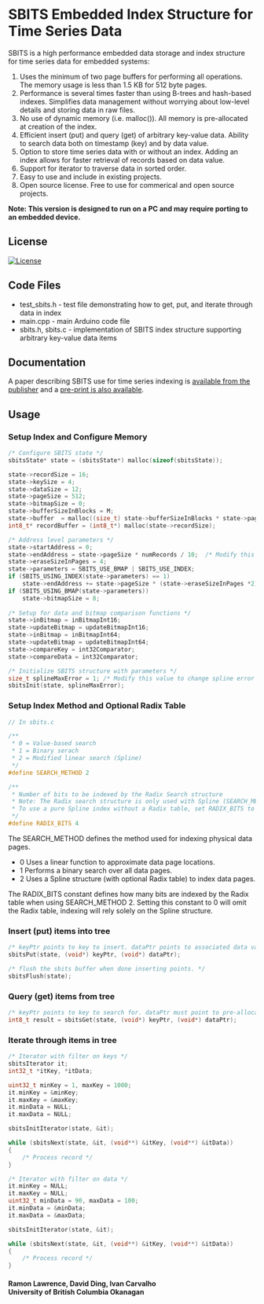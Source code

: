 # SBITS Embedded Index Structure for Time Series Data 

SBITS is a high performance embedded data storage and index structure for time series data for embedded systems:

1. Uses the minimum of two page buffers for performing all operations. The memory usage is less than 1.5 KB for 512 byte pages.
2. Performance is several times faster than using B-trees and hash-based indexes. Simplifies data management without worrying about low-level details and storing data in raw files.
3. No use of dynamic memory (i.e. malloc()). All memory is pre-allocated at creation of the index.
4. Efficient insert (put) and query (get) of arbitrary key-value data. Ability to search data both on timestamp (key) and by data value.
5. Option to store time series data with or without an index. Adding an index allows for faster retrieval of records based on data value.
6. Support for iterator to traverse data in sorted order.
7. Easy to use and include in existing projects. 
8. Open source license. Free to use for commerical and open source projects.

**Note: This version is designed to run on a PC and may require porting to an embedded device.**

## License
[![License](https://img.shields.io/badge/License-BSD%203--Clause-blue.svg)](https://opensource.org/licenses/BSD-3-Clause)

## Code Files

* test_sbits.h - test file demonstrating how to get, put, and iterate through data in index
* main.cpp - main Arduino code file
* sbits.h, sbits.c - implementation of SBITS index structure supporting arbitrary key-value data items

## Documentation

A paper describing SBITS use for time series indexing is [available from the publisher](https://www.scitepress.org/Link.aspx?doi=10.5220/0010318800920099) and a [pre-print is also available](SBITS_time_series_index.pdf).

## Usage

### Setup Index and Configure Memory

```c
/* Configure SBITS state */
sbitsState* state = (sbitsState*) malloc(sizeof(sbitsState));

state->recordSize = 16;
state->keySize = 4;
state->dataSize = 12;        
state->pageSize = 512;
state->bitmapSize = 0;
state->bufferSizeInBlocks = M;
state->buffer  = malloc((size_t) state->bufferSizeInBlocks * state->pageSize);    
int8_t* recordBuffer = (int8_t*) malloc(state->recordSize); 

/* Address level parameters */
state->startAddress = 0;
state->endAddress = state->pageSize * numRecords / 10;  /* Modify this value lower to test wrap around */	
state->eraseSizeInPages = 4;
state->parameters = SBITS_USE_BMAP | SBITS_USE_INDEX;
if (SBITS_USING_INDEX(state->parameters) == 1)
    state->endAddress += state->pageSize * (state->eraseSizeInPages *2);    
if (SBITS_USING_BMAP(state->parameters))
    state->bitmapSize = 8;
    
/* Setup for data and bitmap comparison functions */
state->inBitmap = inBitmapInt16;
state->updateBitmap = updateBitmapInt16;
state->inBitmap = inBitmapInt64;
state->updateBitmap = updateBitmapInt64;
state->compareKey = int32Comparator;
state->compareData = int32Comparator;

/* Initialize SBITS structure with parameters */
size_t splineMaxError = 1; /* Modify this value to change spline error tolerance */
sbitsInit(state, splineMaxError);
```

### Setup Index Method and Optional Radix Table
```c
// In sbits.c

/**
 * 0 = Value-based search
 * 1 = Binary serach
 * 2 = Modified linear search (Spline)
 */
#define SEARCH_METHOD 2

/**
 * Number of bits to be indexed by the Radix Search structure
 * Note: The Radix search structure is only used with Spline (SEARCH_METHOD == 2)
 * To use a pure Spline index without a Radix table, set RADIX_BITS to 0
 */
#define RADIX_BITS 4

```

The SEARCH_METHOD defines the method used for indexing physical data pages.
* 0 Uses a linear function to approximate data page locations.
* 1 Performs a binary search over all data pages.
* 2 Uses a Spline structure (with optional Radix table) to index data pages.

The RADIX_BITS constant defines how many bits are indexed by the Radix table when using SEARCH_METHOD 2.
Setting this constant to 0 will omit the Radix table, indexing will rely solely on the Spline structure.

### Insert (put) items into tree

```c
/* keyPtr points to key to insert. dataPtr points to associated data value. */
sbitsPut(state, (void*) keyPtr, (void*) dataPtr);

/* flush the sbits buffer when done inserting points. */
sbitsFlush(state);
```

### Query (get) items from tree

```c
/* keyPtr points to key to search for. dataPtr must point to pre-allocated space to copy data into. */
int8_t result = sbitsGet(state, (void*) keyPtr, (void*) dataPtr);
```

### Iterate through items in tree

```c
/* Iterator with filter on keys */
sbitsIterator it;
int32_t *itKey, *itData;

uint32_t minKey = 1, maxKey = 1000;     
it.minKey = &minKey; 
it.maxKey = &maxKey;
it.minData = NULL;
it.maxData = NULL;    

sbitsInitIterator(state, &it);

while (sbitsNext(state, &it, (void**) &itKey, (void**) &itData))
{                      
	/* Process record */	
}

/* Iterator with filter on data */       
it.minKey = NULL;    
it.maxKey = NULL;
uint32_t minData = 90, maxData = 100;  
it.minData = &minData;
it.maxData = &maxData;    

sbitsInitIterator(state, &it);

while (sbitsNext(state, &it, (void**) &itKey, (void**) &itData))
{                      
	/* Process record */	
}
```
#### Ramon Lawrence, David Ding, Ivan Carvalho<br>University of British Columbia Okanagan
